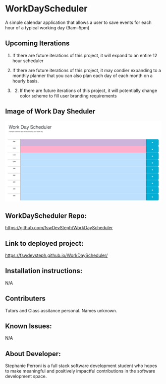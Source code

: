 # WorkDayScheduler

A simple calendar application that allows a user to save events for each hour of a typical working day (9am–5pm)

## Upcoming Iterations

1. If there are future iterations of this project, it will expand to an entire 12 hour scheduler

2. If there are future iterations of this project, it may condier expanding to a monthly planner that you can also plan each day of each month on a hourly basis.

3. 2. If there are future iterations of this project, it will potentially change color scheme to fill user branding requirements

## Image of Work Day Sheduler

<img src="assets/workDayScheduler.png">

## WorkDayScheduler Repo:

https://github.com/fswDevSteph/WorkDayScheduler

## Link to deployed project:

https://fswdevsteph.github.io/WorkDayScheduler/

## Installation instructions:

N/A

## Contributers

Tutors and Class assitance personal.
Names unknown.

## Known Issues:

N/A

## About Developer:

Stephanie Perroni is a full stack software development student who hopes to make meaningful and positively impactful contributions in the software development space.
